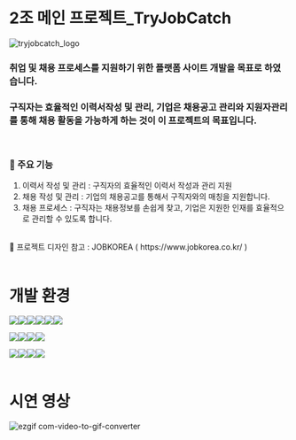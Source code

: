 # 2조 메인 프로젝트_TryJobCatch
![tryjobcatch_logo](https://github.com/sgyung/prj_tryJobCatch/assets/98216156/7298be96-2b2f-4513-919e-f5954f7d20b5)

 
### 취업 및 채용 프로세스를 지원하기 위한 플랫폼 사이트 개발을 목표로 하였습니다.
### 구직자는 효율적인 이력서작성 및 관리, 기업은 채용공고 관리와 지원자관리를 통해 채용 활동을 가능하게 하는 것이 이 프로젝트의 목표입니다.
<br>


### 🔎 주요 기능<br>
1. 이력서 작성 및 관리 : 구직자의 효율적인 이력서 작성과 관리 지원
2. 채용 작성 및 관리 : 기업의 채용공고를 통해서 구직자와의 매칭을 지원합니다.
3. 채용 프로세스 : 구직자는 채용정보를 손쉽게 찾고, 기업은 지원한 인재를 효율적으로 관리할 수 있도록 합니다.
<br>
📌 프로젝트 디자인 참고 : JOBKOREA  ( https://www.jobkorea.co.kr/ )
<br>
<br>


# 개발 환경
<img src="https://img.shields.io/badge/windows-0078D6?style=for-the-badge&logo=windows10&logoColor=white"><img src="https://img.shields.io/badge/linux-FCC624?style=for-the-badge&logo=linux&logoColor=black"><img src="https://img.shields.io/badge/amazon aws-232F3E?style=for-the-badge&logo=amazonaws&logoColor=yellow"><img src="https://img.shields.io/badge/apache tomcat-F8DC75?style=for-the-badge&logo=apachetomcat&logoColor=black"><img src="https://img.shields.io/badge/oracle-F80000?style=for-the-badge&logo=oracle&logoColor=white"><img src="https://img.shields.io/badge/github-181717?style=for-the-badge&logo=github&logoColor=white">


<img src="https://img.shields.io/badge/html5-E34F26?style=for-the-badge&logo=html5&logoColor=white"><img src="https://img.shields.io/badge/css-1572B6?style=for-the-badge&logo=css3&logoColor=white"><img src="https://img.shields.io/badge/javascript-F7DF1E?style=for-the-badge&logo=javascript&logoColor=white"><img src="https://img.shields.io/badge/jquery-0769AD?style=for-the-badge&logo=jquery&logoColor=white">


<img src="https://img.shields.io/badge/java-0D597F?style=for-the-badge&logo=java&logoColor=white"><img src="https://img.shields.io/badge/MyBatis-263238?style=for-the-badge&logo=java&logoColor=white"><img src="https://img.shields.io/badge/JSP-EAEAEA?style=for-the-badge&logo=JSP&logoColor=white"><img src="https://img.shields.io/badge/spring-6DB33F?style=for-the-badge&logo=spring&logoColor=white">
<br>
<br>

# 시연 영상

![ezgif com-video-to-gif-converter](https://github.com/sgyung/prj_tryJobCatch/assets/98216156/35eb03de-1ccb-4811-bd18-213e2a229a21)












